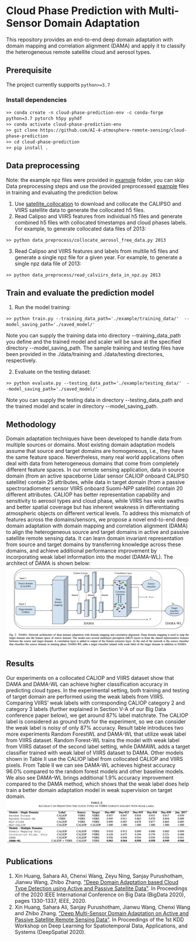 # Cloud Phase Prediction with Multi-Sensor Domain Adaptation 
This repository provides an end-to-end deep domain adaptation with domain mapping and correlation alignment (DAMA) and apply it to classify the heterogeneous remote satellite cloud and aerosol types.

## Prerequisite
The project currently supports `python>=3.7`

### Install dependencies
```
>> conda create -n cloud-phase-prediction-env -c conda-forge python=3.7 pytorch h5py pyhdf
>> conda activate cloud-phase-prediction-env
>> git clone https://github.com/AI-4-atmosphere-remote-sensing/cloud-phase-prediction
>> cd cloud-phase-prediction
>> pip install .
```

## Data preprocessing
Note: the example npz files were provided in [example](https://github.com/AI-4-atmosphere-remote-sensing/cloud-phase-prediction/tree/main/example) folder, you can skip Data preprocessing steps and use the provided preprocessed [example](https://github.com/AI-4-atmosphere-remote-sensing/cloud-phase-prediction/tree/main/example) files in training and evaluating the prediction below. 

1. Use [satellite_collocation](https://github.com/AI-4-atmosphere-remote-sensing/satellite_collocation) to download and collocate the CALIPSO and VIIRS satellite data to generate the collocated h5 files. 
2. Read Calipso and VIIRS features from individual h5 files and generate combined h5 files with collocated timestamps and cloud phases labels. For example, to generate collocated data files of 2013:
```
>> python data_preprocess/collocate_aerosol_free_data.py 2013
```
3. Read Calipso and VIIRS features and labels from multile h5 files and generate a single npz file for a given year. For example, to generate a single npz data file of 2013:
```
>> python data_preprocess/read_calviirs_data_in_npz.py 2013 
```

## Train and evaluate the prediction model
1. Run the model training: 
```
>> python train.py --training_data_path='./example/training_data/'  --model_saving_path='./saved_model/'
```

Note you can supply the training data into directory --training_data_path you define and the trained model and scaler will be save at the specified directory --model_saving_path. The sample training and testing files have been provided in the ./data/training and ./data/testing directories, respectively.  

2. Evaluate on the testing dataset: 
```
>> python evaluate.py --testing_data_path='./example/testing_data/'  --model_saving_path='./saved_model/'
```

Note you can supply the testing data in directory --testing_data_path and the trained model and scaler in directory --model_saving_path.

## Methodology
Domain adaptation techniques have been developed to handle data from multiple sources or domains. Most existing domain adaptation models assume that source and target domains are homogeneous, i.e., they have the same feature space. Nevertheless, many real world applications often deal with data from heterogeneous domains that come from completely different feature spaces. In our remote sensing application, data in source domain (from an active spaceborne Lidar sensor CALIOP onboard CALIPSO satellite) contain 25 attributes, while data in target domain (from a passive spectroradiometer sensor VIIRS onboard Suomi-NPP satellite) contain 20 different attributes. CALIOP has better representation capability and sensitivity to aerosol types and cloud phase, while VIIRS has wide swaths and
better spatial coverage but has inherent weakness in differentiating atmospheric objects on different vertical levels. To address this mismatch of features across the domains/sensors, we propose a novel end-to-end deep domain adaptation with domain mapping and correlation alignment (DAMA) to align the heterogeneous
source and target domains in active and passive satellite remote sensing data. It can learn domain invariant representation from source and target domains by transferring knowledge across these domains, and achieve additional performance improvement by incorporating weak label information into the model (DAMA-WL). The architect of DAMA is shown below: 
![architect](architect.png)

## Results
Our experiments on a collocated CALIOP and VIIRS dataset show that DAMA and DAMA-WL can achieve higher classification accuracy in predicting cloud types. In the experimental setting, both training and testing of target domain are performed using the weak labels from VIIRS. Comparing VIIRS’ weak labels with corresponding CALIOP category 2 and category 3 labels (further explained in Section V-A of our Big Data conference paper below), we get around 87% label matchrate. The CALIOP label is considered as ground truth for the experiment, so we can consider the weak label is noisy of only 87% accuracy. Result table introduces two more experiments Random ForestWL and DAMA-WL that utilize weak label from VIIRS dataset. Random Forest-WL trains the model with weak label from VIIRS dataset of the second label setting, while DAMAWL adds a target classifier trained with weak label of VIIRS dataset to DAMA. Other models shown in Table II use the CALIOP label from collocated CALIOP and VIIRS pixels.
From Table II we can see DAMA-WL achieves highest accuracy 96.0% compared to the random forest models and other baseline models. We also see DAMA-WL brings additional 1.9% accuracy improvement compared to the DAMA method, which shows that the weak label does help train a better domain adaptation model in weak supervision on target domain.
![result](result.png)

## Publications
1. Xin Huang, Sahara Ali, Chenxi Wang, Zeyu Ning, Sanjay Purushotham, Jianwu Wang, Zhibo Zhang. ["Deep Domain Adaptation based Cloud Type Detection using Active and Passive Satellite Data"](https://ieeexplore.ieee.org/abstract/document/9377756). In Proceedings of the 2020 IEEE International Conference on Big Data (BigData 2020), pages 1330-1337, IEEE, 2020.
2. Xin Huang, Sahara Ali, Sanjay Purushotham, Jianwu Wang, Chenxi Wang and Zhibo Zhang. ["Deep Multi-Sensor Domain Adaptation on Active and Passive Satellite Remote Sensing Data"](http://mason.gmu.edu/~lzhao9/venues/DeepSpatial2020/papers/DeepSpatial2020_paper_14_camera_ready.pdf). In Proceedings of the 1st KDD Workshop on Deep Learning for Spatiotemporal Data, Applications, and Systems (DeepSpatial 2020).

